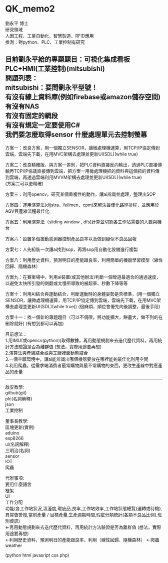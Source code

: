 # QK_memo2
劉永平 博士  
研究領域  
人因工程、工業自動化、智慧製造、RFID應用  
推測：對python、PLC、工業控制有研究  

目前劉永平給的專題題目：可視化集成看板 PLC+HMI(工業控制)(mitsubishi)  
問題列表：  
mitsubishi：要問劉永平型號！  
有沒有線上資料庫(例如firebase或amazon儲存空間)  
有沒有NAS  
有沒有固定的網段  
有沒有規定一定要使用C#    
我們要怎麼取得sensor
什麼處理單元去控制螢幕
------------------------------------------------------------------------------------------------------------------  
方案一：改良方案，用一個獨立SENSOR，讓微處理機運算，用TCP/IP協定傳到雲端，雲端先下載，在用MVC架構去處理並更新UI(SDL)(while true)  

方案二：改良精確版，與方案一差別，把PLC資料直接反向輸出，透過PLC直接傳輸再TCP/IP協議直接傳到雲端，把方案一用微處理機抓的資料與這個抓的資料傳到雲端，再透過雲端利用MVVM架構去處理並更新UI(SDL)(while true)  
(方案二可以更精確)  

方案三：利用opencv，研究某個重複性的動作，讓ai辨識並處理，整理出SOP  

方案四：運用演算法(dijstra、fellmen、cpm)來解決最佳化路徑排程，並應用於AGV與產線流程最佳化  

方案五：利用演算法（sliding window , dfs)計算並切割各工作站需要的人數與機台  

方案六：設置多個振動感測器控制產品良率以及做到疑似不良品回報  

方案七：人先組裝一次讓ai找到sop，再將sop用自動化設備進行複製  

方案八：利用歷史資料，預測明日的產能跟良率，利用簡單的機器學習模型（線性回歸、隨機森林）

方案九：在賽車場中，利用ai裝置(或其他辦法)判斷一個彎道最適合的通過速度，以避免太快所引發的側翻或太慢所導致的被超車、秒數下降等等  

方案十：利用AI結合與運動結合，判斷運動時的身體姿勢是否標準，(用一個獨立SENSOR，讓微處理機運算，用TCP/IP協定傳到雲端，雲端先下載，在用MVC架構去處理並更新UI(SDL)(while true)) (很麻煩，順位會優先向後調整，最後手段)  

方案十一：找一個新的專題題目（可以不侷限，將功能擴大，餅畫大，做不到的在刪除就好) (有想到都可以再加) 

目前想法：  
1.用IMU(或opencv(python))取得數據，再用動態規劃來去迭代歷代資料，再用統計方法驗證是否為離群值 (想法，實際用途要再想)  
2.演算法與產線結合或與工廠裡面動態結合  
3.一個空曠環境中，讓ai能辨識出哪個機器要放在哪裡能夠最佳化利用空間  
4.利用爬蟲，從需求端消費者最常購物與最不常購物的東西，更改生產線中對應產品的產量  

-----------------------------------------------------------------------------------------------
啟安教學:  
github(git)  
plc(名詞解釋)  
json  
工業控制  

董事長教學:  
區塊更新(實例)  
aduino  
esp8266  
ui(名詞解釋)  
三明治(名詞)  
sensor  
IOT  
爬蟲  

代辦事項:  
要用什麼語言  
框架  
UI  
工作分配  
功能(各工作站狀況,溫溼度,瑕疵品,良率,工作站效率,工作站狀態總覽(運轉或待機),異常告警燈,當前產量 / 目標產量,生產週期時間,瑕疵分類統計(各類不良品比例),班別資訊)  
<-再用動態規劃來去迭代歷代資料，再用統計方法驗證是否為離群值 (想法，實際用途要再想)  
<-利用歷史資料，預測明日的產能跟良率，利用（線性回歸、隨機森林） 
<-爬蟲weather  

(python html javasript css php)
